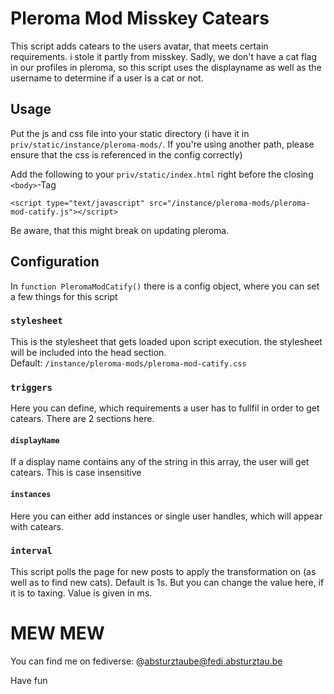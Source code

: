 # Pleroma Mod Misskey Catears

This script adds catears to the users avatar, that meets certain requirements. i stole it partly from misskey. 
Sadly, we don't have a cat flag in our profiles in pleroma, so this script uses the displayname as well as the username to determine if a user is a cat or not.

## Usage

Put the js and css file into your static directory (i have it in `priv/static/instance/pleroma-mods/`. If you're using another path, please ensure that the css is referenced in the config correctly)

Add the following to your `priv/static/index.html` right before the closing `<body>`-Tag

```
<script type="text/javascript" src="/instance/pleroma-mods/pleroma-mod-catify.js"></script>
```

Be aware, that this might break on updating pleroma.

## Configuration

In `function PleromaModCatify()` there is a config object, where you can set a few things for this script

### `stylesheet`

This is the stylesheet that gets loaded upon script execution. the stylesheet will be included into the head section.  
Default: `/instance/pleroma-mods/pleroma-mod-catify.css`

### `triggers`

Here you can define, which requirements a user has to fullfil in order to get catears. There are 2 sections here.

#### `displayName`

If a display name contains any of the string in this array, the user will get catears. This is case insensitive

#### `instances`

Here you can either add instances or single user handles, which will appear with catears.

### `interval`

This script polls the page for new posts to apply the transformation on (as well as to find new cats). Default is 1s. But you can change the value here, if it is to taxing. Value is given in ms.

# MEW MEW

You can find me on fediverse: @absturztaube@fedi.absturztau.be

Have fun

